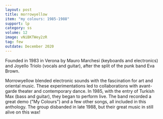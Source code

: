 ```yaml
---
layout: post
title: morrowyellow
item: "my colours: 1985-1988"
support: lp
category: ss
volume: 12
image: vNiBKTWey2zR
tag: few
outdate: December 2020
---
```


Founded in 1983 in Verona by Mauro Marchesi (keyboards and electronics) and Joyello Triolo (vocals and guitar), after the split of the punk band Eva Brown.

Morrowyellow blended electronic sounds with the fascination for art and oriental music. These experimentations led to collaborations with avant-garde theater and contemporary dance. In 1985, with the entry of Turkish Max (bass and guitar), they began to perform live. The band recorded a great demo ("My Colours") and a few other songs, all included in this anthology. The group disbanded in late 1988, but their great music in still alive on this wax!
